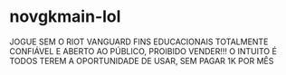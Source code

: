 # novgkmain-lol

JOGUE SEM O RIOT VANGUARD
FINS EDUCACIONAIS
TOTALMENTE CONFIÁVEL E ABERTO AO PÚBLICO, PROIBIDO VENDER!!!
O INTUITO É TODOS TEREM A OPORTUNIDADE DE USAR, SEM PAGAR 1K POR MÊS
